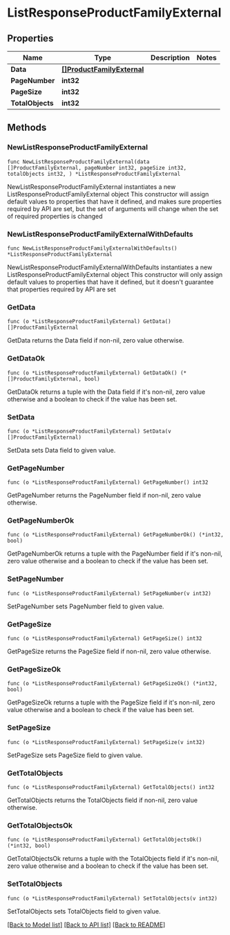 # ListResponseProductFamilyExternal

## Properties

Name | Type | Description | Notes
------------ | ------------- | ------------- | -------------
**Data** | [**[]ProductFamilyExternal**](ProductFamilyExternal.md) |  | 
**PageNumber** | **int32** |  | 
**PageSize** | **int32** |  | 
**TotalObjects** | **int32** |  | 

## Methods

### NewListResponseProductFamilyExternal

`func NewListResponseProductFamilyExternal(data []ProductFamilyExternal, pageNumber int32, pageSize int32, totalObjects int32, ) *ListResponseProductFamilyExternal`

NewListResponseProductFamilyExternal instantiates a new ListResponseProductFamilyExternal object
This constructor will assign default values to properties that have it defined,
and makes sure properties required by API are set, but the set of arguments
will change when the set of required properties is changed

### NewListResponseProductFamilyExternalWithDefaults

`func NewListResponseProductFamilyExternalWithDefaults() *ListResponseProductFamilyExternal`

NewListResponseProductFamilyExternalWithDefaults instantiates a new ListResponseProductFamilyExternal object
This constructor will only assign default values to properties that have it defined,
but it doesn't guarantee that properties required by API are set

### GetData

`func (o *ListResponseProductFamilyExternal) GetData() []ProductFamilyExternal`

GetData returns the Data field if non-nil, zero value otherwise.

### GetDataOk

`func (o *ListResponseProductFamilyExternal) GetDataOk() (*[]ProductFamilyExternal, bool)`

GetDataOk returns a tuple with the Data field if it's non-nil, zero value otherwise
and a boolean to check if the value has been set.

### SetData

`func (o *ListResponseProductFamilyExternal) SetData(v []ProductFamilyExternal)`

SetData sets Data field to given value.


### GetPageNumber

`func (o *ListResponseProductFamilyExternal) GetPageNumber() int32`

GetPageNumber returns the PageNumber field if non-nil, zero value otherwise.

### GetPageNumberOk

`func (o *ListResponseProductFamilyExternal) GetPageNumberOk() (*int32, bool)`

GetPageNumberOk returns a tuple with the PageNumber field if it's non-nil, zero value otherwise
and a boolean to check if the value has been set.

### SetPageNumber

`func (o *ListResponseProductFamilyExternal) SetPageNumber(v int32)`

SetPageNumber sets PageNumber field to given value.


### GetPageSize

`func (o *ListResponseProductFamilyExternal) GetPageSize() int32`

GetPageSize returns the PageSize field if non-nil, zero value otherwise.

### GetPageSizeOk

`func (o *ListResponseProductFamilyExternal) GetPageSizeOk() (*int32, bool)`

GetPageSizeOk returns a tuple with the PageSize field if it's non-nil, zero value otherwise
and a boolean to check if the value has been set.

### SetPageSize

`func (o *ListResponseProductFamilyExternal) SetPageSize(v int32)`

SetPageSize sets PageSize field to given value.


### GetTotalObjects

`func (o *ListResponseProductFamilyExternal) GetTotalObjects() int32`

GetTotalObjects returns the TotalObjects field if non-nil, zero value otherwise.

### GetTotalObjectsOk

`func (o *ListResponseProductFamilyExternal) GetTotalObjectsOk() (*int32, bool)`

GetTotalObjectsOk returns a tuple with the TotalObjects field if it's non-nil, zero value otherwise
and a boolean to check if the value has been set.

### SetTotalObjects

`func (o *ListResponseProductFamilyExternal) SetTotalObjects(v int32)`

SetTotalObjects sets TotalObjects field to given value.



[[Back to Model list]](../README.md#documentation-for-models) [[Back to API list]](../README.md#documentation-for-api-endpoints) [[Back to README]](../README.md)


